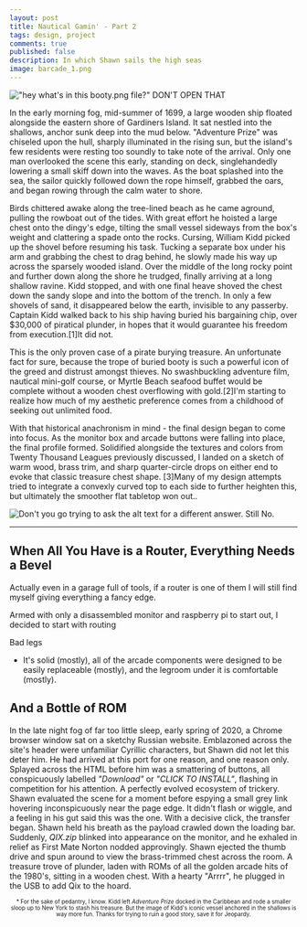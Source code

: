 ```yaml
---
layout: post
title: Nautical Gamin' - Part 2
tags: design, project
comments: true
published: false
description: In which Shawn sails the high seas
image: barcade_1.png
---
```



 ![](https://imgur.com/cnBQOgr "\"hey what's in this booty.png file?\" DON'T OPEN THAT")

In the early morning fog, mid-summer of 1699, a large wooden ship floated alongside the eastern shore of Gardiners Island. It sat nestled into the shallows, anchor sunk deep into the mud below. "Adventure Prize" was chiseled upon the hull, sharply illuminated in the rising sun, but the island's few residents were resting too soundly to take note of the arrival.  Only one man overlooked the scene this early, standing on deck, singlehandedly lowering a small skiff down into the waves. As the boat splashed into the sea, the sailor quickly followed down the rope himself, grabbed the oars, and began rowing through the calm water to shore. 

Birds chittered awake along the tree-lined beach as he came aground, pulling the rowboat out of the tides.  With great effort he hoisted a large chest onto the dingy's edge, tilting the small vessel sideways from the box's weight and clattering a spade onto the rocks.  Cursing, William Kidd picked up the shovel before resuming his task.  Tucking a separate box under his arm and grabbing the chest to drag behind, he slowly made his way up across the sparsely wooded island.  Over the middle of the long rocky point and further down along the shore he trudged, finally arriving at a long shallow ravine.  Kidd stopped, and with one final heave shoved the chest down the sandy slope and into the bottom of the trench. In only a few shovels of sand, it disappeared below the earth, invisible to any passerby. Captain Kidd walked back to his ship having buried his bargaining chip, over $30,000 of piratical plunder, in hopes that it would guarantee his freedom from execution.<span class="ref"><span class="refnum">[1]</span><span class="refbody small">It did not.</span>

This is the only proven case of a pirate burying treasure.  An unfortunate fact for sure, because the trope of buried booty is such a powerful icon of the greed and distrust amongst thieves. No swashbuckling adventure film, nautical mini-golf course, or Myrtle Beach seafood buffet would be complete without a wooden chest overflowing with gold.<span class="ref"><span class="refnum">[2]</span><span class="refbody">I'm starting to realize how much of my aesthetic preference comes from a childhood of seeking out unlimited food.</span>

With that historical anachronism in mind - the final design began to come into focus.  As the monitor box and arcade buttons were falling into place, the final profile formed.  Solidified alongside the textures and colors from Twenty Thousand Leagues previously discussed, I landed on a sketch of warm wood, brass trim, and sharp quarter-circle drops on either end  to evoke that classic treasure chest shape.  <span class="ref"><span class="refnum">[3]</span><span class="refbody">Many of my design attempts tried to integrate a convexly curved top to each side to further heighten this, but ultimately the smoother flat tabletop won out..</span>


![](https://i.imgur.com/c4kdIDG.png "Don't you go trying to ask the alt text for a different answer. Still No.")

<hr/>

## When All You Have is a Router, Everything Needs a Bevel

Actually even in a garage full of tools, if a router is one of them I will still find myself giving everything a fancy edge.

Armed with only a disassembled monitor and raspberry pi to start out, I decided to start with routing 


Bad legs


- It's solid (mostly), all of the arcade components were designed to be easily replaceable (mostly), and the legroom under it is comfortable (mostly).



## And a Bottle of ROM

In the late night fog of far too little sleep, early spring of 2020, a Chrome browser window sat on a sketchy Russian website.  Emblazoned across the site's header were unfamiliar Cyrillic characters, but Shawn did not let this deter him.  He had arrived at this port for one reason, and one reason only.  Splayed across the HTML before him was a smattering of buttons, all conspicuously labelled _"Download"_ or _"CLICK TO INSTALL"_, flashing in competition for his attention.  A perfectly evolved ecosystem of trickery.  Shawn evaluated the scene for a moment before espying a small grey link hovering inconspicuously near the page edge. It didn't flash or wiggle, and a feeling in his gut said this was the one.  With a decisive click, the transfer began.  Shawn held his breath as the payload crawled down the loading bar.  Suddenly, _QIX.zip_ blinked into appearance on the monitor, and he exhaled in relief as First Mate Norton nodded approvingly.  Shawn ejected the thumb drive and spun around to view the brass-trimmed chest across the room.  A treasure trove of plunder, laden with ROMs of all the golden arcade hits of the 1980's, sitting in a wooden chest.  With a hearty "Arrrr", he plugged in the USB to add Qix to the hoard.



<p style="text-align: center; font-size: 0.7em">* For the sake of pedantry, I know. Kidd left <i>Adventure Prize</i> docked in the Caribbean and rode a smaller sloop up to New York to stash his treasure.  But the image of Kidd's iconic vessel anchored in the shallows is way more fun.  Thanks for trying to ruin a good story, save it for Jeopardy.</p>
